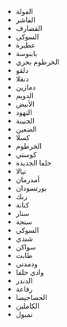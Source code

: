 - الفولة
- الفاشر
- القضارف
- السوكي
- عطبرة
- بابنوسة
- الخرطوم بحري
- دلقو
- دنقلا
- دمازين
- الدويم
- الأبيض
- النهود
- الجنينة
- الضعين
- كسلا
- الخرطوم
- كوستي
- حلفا الجديدة
- نيالا
- أمدرمان
- بورتسودان
- ربك
- كنانة
- سنار
- سنجة
- السوكي
- شندي
- سواكن
- طابت
- ودمدني
- وادي حلفا
- الدندر
- رفاعة
- الحصاحيصا
- الكاملين
- تمبول


